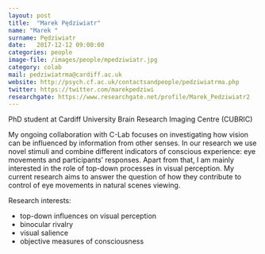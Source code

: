```yaml
---
layout: post
title:  "Marek Pędziwiatr"
name: "Marek "
surname: Pędziwiatr
date:   2017-12-12 09:00:00
categories: people
image-file: /images/people/mpedziwiatr.jpg
category: colab
mail: pedziwiatrma@cardiff.ac.uk
website: http://psych.cf.ac.uk/contactsandpeople/pedziwiatrma.php
twitter: https://twitter.com/marekpedziwi
researchgate: https://www.researchgate.net/profile/Marek_Pedziwiatr2
---
```


PhD student at Cardiff University Brain Research Imaging Centre (CUBRIC)

My ongoing collaboration with C-Lab focuses on investigating how vision can be influenced by information from other senses. In our research we use novel stimuli and combine different indicators of conscious experience: eye movements and participants’ responses. Apart from that, I am mainly interested in the role of top-down processes in visual perception. My current research aims to answer the question of how they contribute to control of eye movements in natural scenes viewing.

Research interests:
* top-down influences on visual perception
* binocular rivalry
* visual salience
* objective measures of consciousness
